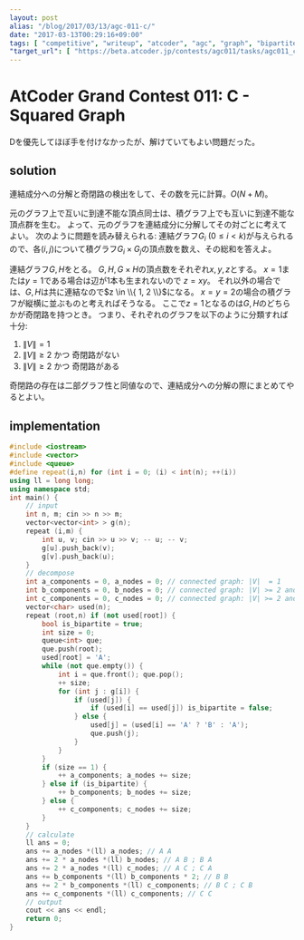 ```yaml
---
layout: post
alias: "/blog/2017/03/13/agc-011-c/"
date: "2017-03-13T00:29:16+09:00"
tags: [ "competitive", "writeup", "atcoder", "agc", "graph", "bipartite-graph" ]
"target_url": [ "https://beta.atcoder.jp/contests/agc011/tasks/agc011_c" ]
---
```


# AtCoder Grand Contest 011: C - Squared Graph

Dを優先してほぼ手を付けなかったが、解けていてもよい問題だった。

## solution

連結成分への分解と奇閉路の検出をして、その数を元に計算。$O(N + M)$。

元のグラフ上で互いに到達不能な頂点同士は、積グラフ上でも互いに到達不能な頂点群を生む。
よって、元のグラフを連結成分に分解してその対ごとに考えてよい。
次のように問題を読み替えられる:
連結グラフ$G_i$ ($0 \le i \lt k$)が与えられるので、各$(i, j)$について積グラフ$G_i \times G_j$の頂点数を数え、その総和を答えよ。

連結グラフ$G, H$をとる。
$G, H, G \times H$の頂点数をそれぞれ$x, y, z$とする。
$x = 1$または$y = 1$である場合は辺が$1$本も生まれないので $z = xy$。
それ以外の場合では、$G, H$は共に連結なので$z \in \\{ 1, 2 \\}$になる。
$x = y = 2$の場合の積グラフが縦横に並ぶものと考えればそうなる。
ここで$z = 1$となるのは$G, H$のどちらかが奇閉路を持つとき。
つまり、それぞれのグラフを以下のように分類すれば十分:

1.  $\|V\| = 1$
2.  $\|V\| \ge 2$ かつ 奇閉路がない
3.  $\|V\| \ge 2$ かつ 奇閉路がある

奇閉路の存在は二部グラフ性と同値なので、連結成分への分解の際にまとめてやるとよい。

## implementation

``` c++
#include <iostream>
#include <vector>
#include <queue>
#define repeat(i,n) for (int i = 0; (i) < int(n); ++(i))
using ll = long long;
using namespace std;
int main() {
    // input
    int n, m; cin >> n >> m;
    vector<vector<int> > g(n);
    repeat (i,m) {
        int u, v; cin >> u >> v; -- u; -- v;
        g[u].push_back(v);
        g[v].push_back(u);
    }
    // decompose
    int a_components = 0, a_nodes = 0; // connected graph: |V|  = 1
    int b_components = 0, b_nodes = 0; // connected graph: |V| >= 2 and no odd cyles
    int c_components = 0, c_nodes = 0; // connected graph: |V| >= 2 and odd cycles exist
    vector<char> used(n);
    repeat (root,n) if (not used[root]) {
        bool is_bipartite = true;
        int size = 0;
        queue<int> que;
        que.push(root);
        used[root] = 'A';
        while (not que.empty()) {
            int i = que.front(); que.pop();
            ++ size;
            for (int j : g[i]) {
                if (used[j]) {
                    if (used[i] == used[j]) is_bipartite = false;
                } else {
                    used[j] = (used[i] == 'A' ? 'B' : 'A');
                    que.push(j);
                }
            }
        }
        if (size == 1) {
            ++ a_components; a_nodes += size;
        } else if (is_bipartite) {
            ++ b_components; b_nodes += size;
        } else {
            ++ c_components; c_nodes += size;
        }
    }
    // calculate
    ll ans = 0;
    ans += a_nodes *(ll) a_nodes; // A A
    ans += 2 * a_nodes *(ll) b_nodes; // A B ; B A
    ans += 2 * a_nodes *(ll) c_nodes; // A C ; C A
    ans += b_components *(ll) b_components * 2; // B B
    ans += 2 * b_components *(ll) c_components; // B C ; C B
    ans += c_components *(ll) c_components; // C C
    // output
    cout << ans << endl;
    return 0;
}
```
